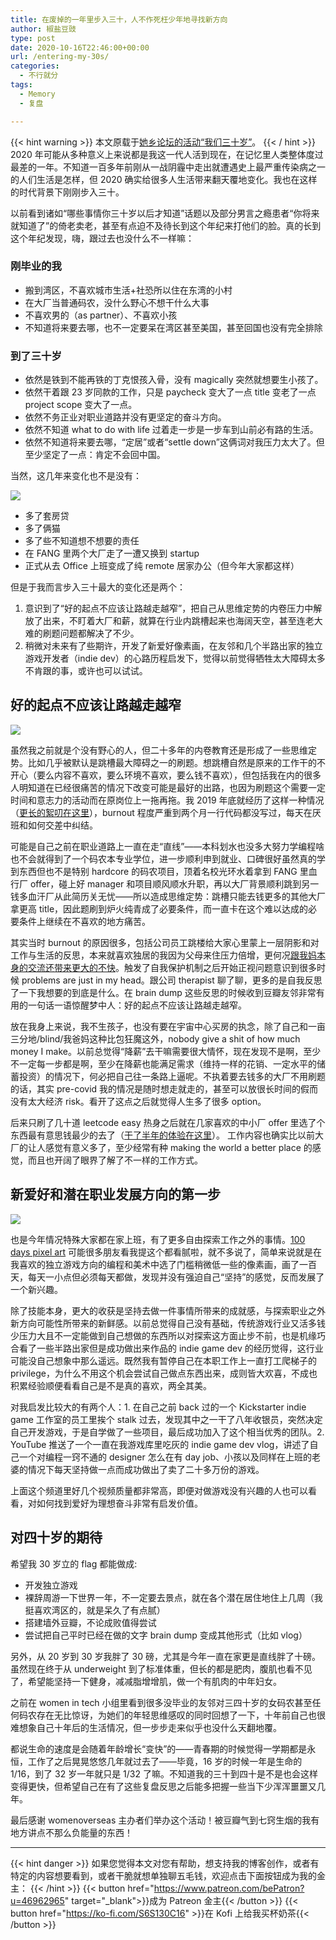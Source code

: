 ```yaml
---
title: 在废掉的一年里步入三十，人不作死枉少年地寻找新方向
author: 椒盐豆豉
type: post
date: 2020-10-16T22:46:00+00:00
url: /entering-my-30s/
categories:
  - 不行就分
tags:
  - Memory
  - 复盘

---
```

{{< hint warning >}}
本文原载于[她乡论坛的活动“我们三十岁”](https://womenoverseas.com/t/topic/3483)。
{{< / hint >}}
2020 年可能从多种意义上来说都是我这一代人活到现在，在记忆里人类整体度过最差的一年。不知道一百多年前刚从一战阴霾中走出就遭遇史上最严重传染病之一的人们生活是怎样，但 2020 确实给很多人生活带来翻天覆地变化。我也在这样的时代背景下刚刚步入三十。

以前看到诸如“哪些事情你三十岁以后才知道”话题以及部分男言之瘾患者“你将来就知道了”的倚老卖老，甚至有点迫不及待长到这个年纪来打他们的脸。真的长到这个年纪发现，嗨，跟过去也没什么不一样嘛：

### **刚毕业的我**

- 搬到湾区，不喜欢城市生活+社恐所以住在东湾的小村
- 在大厂当普通码农，没什么野心不想干什么大事
- 不喜欢男的（as partner）、不喜欢小孩
- 不知道将来要去哪，也不一定要呆在湾区甚至美国，甚至回国也没有完全排除

### **到了三十岁**

- 依然是铁到不能再铁的丁克恨孩入骨，没有 magically 突然就想要生小孩了。
- 依然干着跟 23 岁同款的工作，只是 paycheck 变大了一点 title 变老了一点 project scope 变大了一点。
- 依然不务正业对职业道路并没有更坚定的奋斗方向。
- 依然不知道 what to do with life 过着走一步是一步车到山前必有路的生活。
- 依然不知道将来要去哪，“定居”或者“settle down”这俩词对我压力太大了。但至少坚定了一点：肯定不会回中国。

当然，这几年来变化也不是没有：

![](https://mtfront-blog.s3.nl-ams.scw.cloud/upload/2020-year-summary/DSC02693-01.)

- 多了套房贷
- 多了俩猫
- 多了些不知道想不想要的责任
- 在 FANG 里两个大厂走了一遭又换到 startup
- 正式从去 Office 上班变成了纯 remote 居家办公（但今年大家都这样）

但是于我而言步入三十最大的变化还是两个：

1. 意识到了“好的起点不应该让路越走越窄”，把自己从思维定势的内卷压力中解放了出来，不盯着大厂和薪，就算在行业内跳槽起来也海阔天空，甚至连老大难的刷题问题都解决了不少。
2. 稍微对未来有了些期许，开发了新爱好像素画，在友邻和几个半路出家的独立游戏开发者（indie dev）的心路历程启发下，觉得以前觉得牺牲太大障碍太多不肯跟的事，或许也可以试试。

## **好的起点不应该让路越走越窄**

![](https://mtfront-blog.s3.nl-ams.scw.cloud/upload/2020-year-summary/Me-vs-Other.png)

虽然我之前就是个没有野心的人，但二十多年的内卷教育还是形成了一些思维定势。比如几乎被默认是跳槽最大障碍之一的刷题。想跳槽自然是原来的工作干的不开心（要么内容不喜欢，要么环境不喜欢，要么钱不喜欢），但包括我在内的很多人明知道在已经很痛苦的情况下改变可能是最好的出路，也因为刷题这个需要一定时间和意志力的活动而在原岗位上一拖再拖。我 2019 年底就经历了这样一种情况（[更长的絮叨在这里](why-i-quit-facebook-part-2-whats-next/)），burnout 程度严重到两个月一行代码都没写过，每天在厌班和如何交差中纠结。

可能是自己之前在职业道路上一直在走“直线”——本科划水也没多大努力学编程啥也不会就得到了一个码农本专业学位，进一步顺利申到就业、口碑很好虽然真的学到东西但也不是特别 hardcore 的码农项目，顶着名校光环水着拿到 FANG 里血行厂 offer，碰上好 manager 和项目顺风顺水升职，再以大厂背景顺利跳到另一钱多血汗厂从此简历关无忧——所以造成思维定势：跳槽只能去钱更多的其他大厂拿更高 title，因此题刷到炉火纯青成了必要条件，而一直卡在这个难以达成的必要条件上继续在不喜欢的地方痛苦。

其实当时 burnout 的原因很多，包括公司员工跳楼给大家心里蒙上一层阴影和对工作与生活的反思，本来就喜欢独居的我因为父母来住压力倍增，更何况[跟我妈本身的交流还带来更大的不快](../me-partner-arguing-with-my-mom/)。触发了自我保护机制之后开始正视问题意识到很多时候 problems are just in my head。跟公司 therapist 聊了聊，更多的是自我反思了一下我想要的到底是什么。在 brain dump 这些反思的时候收到豆瓣友邻非常有用的一句话一语惊醒梦中人：好的起点不应该让路越走越窄。

放在我身上来说，我不生孩子，也没有要在宇宙中心买房的执念，除了自己和一亩三分地/blind/我爸妈这种比包狂魔这外，nobody give a shit of how much money I make。以前总觉得“降薪”去干嘛需要很大情怀，现在发现不是啊，至少不一定每一步都是啊，至少在降薪也能满足需求（维持一样的花销、一定水平的储蓄投资）的情况下，何必把自己往一条路上逼呢。不执着要去钱多的大厂不用刷题的话，其实 pre-covid 我的情况是随时想走就走的，甚至可以放很长时间的假而没有太大经济 risk。看开了这点之后就觉得人生多了很多 option。

后来只刷了几十道 leetcode easy 热身之后就在几家喜欢的中小厂 offer 里选了个东西最有意思钱最少的去了（[干了半年的体验在这里](../startup-vs-fang-difference/)）。 工作内容也确实比以前大厂的让人感觉有意义多了，至少经常有种 making the world a better place 的感觉，而且也开阔了眼界了解了不一样的工作方式。

## **新爱好和潜在职业发展方向的第一步**

![](https://media.douchi.space/douchi/accounts/headers/000/000/001/original/32e245caad0847b2.png)

也是今年情况特殊大家都在家上班，有了更多自由探索工作之外的事情。[100 days pixel art](../100-days-of-pixel-art/) 可能很多朋友看我提这个都看腻啦，就不多说了，简单来说就是在我喜欢的独立游戏方向的编程和美术中选了门槛稍微低一些的像素画，画了一百天，每天一小点但必须每天都做，发现并没有强迫自己“坚持”的感觉，反而发展了一个新兴趣。

除了技能本身，更大的收获是坚持去做一件事情所带来的成就感，与探索职业之外新方向可能性所带来的新鲜感。以前总觉得自己没有基础，传统游戏行业又活多钱少压力大且不一定能做到自己想做的东西所以对探索这方面止步不前，也是机缘巧合看了一些半路出家但是成功做出来作品的 indie game dev 的经历觉得，这行业可能没自己想象中那么遥远。既然我有暂停自己在本职工作上一直打工爬梯子的 privilege，为什么不用这个机会尝试自己做点东西出来，成则皆大欢喜，不成也积累经验顺便看看自己是不是真的喜欢，两全其美。

对我启发比较大的有两个人：1. 在自己之前 back 过的一个 Kickstarter indie game 工作室的员工里挨个 stalk 过去，发现其中之一干了八年收银员，突然决定自己开发游戏，于是自学做了一些项目，最后成功加入了这个相当优秀的团队。2. YouTube 推送了一个一直在我游戏库里吃灰的 indie game dev vlog，讲述了自己一个对编程一窍不通的 designer 怎么在有 day job、小孩以及同样在上班的老婆的情况下每天坚持做一点而成功做出了卖了二十多万份的游戏。

上面这个频道里好几个视频质量都非常高，即便对做游戏没有兴趣的人也可以看看，对如何找到爱好为理想奋斗非常有启发价值。

## **对四十岁的期待**

希望我 30 岁立的 flag 都能做成:

- 开发独立游戏
- 裸辞周游一下世界一年，不一定要去景点，就在各个潜在居住地住上几周（我挺喜欢湾区的，就是呆久了有点腻）
- 搭建墙外豆瓣，不论成败值得尝试
- 尝试把自己平时已经在做的文字 brain dump 变成其他形式（比如 vlog）

另外，从 20 岁到 30 岁我胖了 30 磅，尤其是今年一直在家更是直线胖了十磅。虽然现在终于从 underweight 到了标准体重，但长的都是肥肉，腹肌也看不见了，希望能坚持一下健身，减减脂增增肌，做一个有肌肉的中年妇女。

之前在 women in tech 小组里看到很多没毕业的友邻对三四十岁的女码农甚至任何码农存在无比惊讶，为她们的年轻思维感叹的同时回想了一下，十年前自己也很难想象自己十年后的生活情况，但一步步走来似乎也没什么天翻地覆。

都说生命的速度是会随着年龄增长“变快”的——青春期的时候觉得一学期都是永恒，工作了之后晃晃悠悠几年就过去了——毕竟，16 岁的时候一年是生命的 1/16，到了 32 岁一年就只是 1/32 了嘛。不知道我的三十到四十是不是也会这样变得更快，但希望自己在有了这些复盘反思之后能多把握一些当下少浑浑噩噩又几年。

最后感谢 womenoverseas 主办者们举办这个活动！被豆瓣气到七窍生烟的我有地方讲点不那么负能量的东西！

---
{{< hint danger >}}
如果您觉得本文对您有帮助，想支持我的博客创作，或者有特定的内容想要看到，或者干脆就想单独聊五毛钱，欢迎点击下面按钮成为我的金主：
{{< /hint >}}
{{< button href="https://www.patreon.com/bePatron?u=46962965" target="_blank">}}成为 Patreon 金主{{< /button >}}
{{< button href="https://ko-fi.com/S6S130C16" >}}在 Kofi 上给我买杯奶茶{{< /button >}}